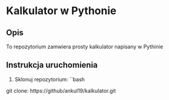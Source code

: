 # Kalkulator w Pythonie

## Opis
To repozytorium zamwiera prosty kalkulator napisany w Pythinie

## Instrukcja uruchomienia
1. Sklonuj repozytorium:
``bash

git clone: https://github/ankul19/kalkulator.git
